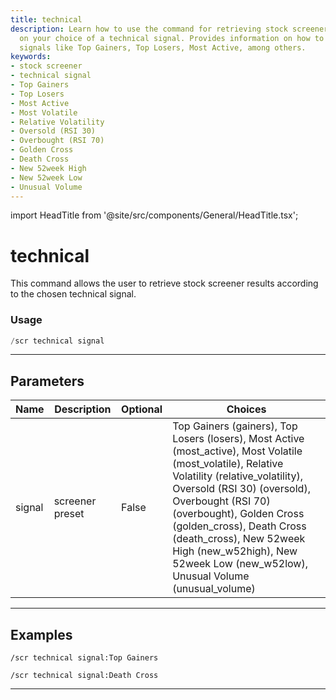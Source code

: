 ```yaml
---
title: technical
description: Learn how to use the command for retrieving stock screener results based
  on your choice of a technical signal. Provides information on how to use technical
  signals like Top Gainers, Top Losers, Most Active, among others.
keywords:
- stock screener
- technical signal
- Top Gainers
- Top Losers
- Most Active
- Most Volatile
- Relative Volatility
- Oversold (RSI 30)
- Overbought (RSI 70)
- Golden Cross
- Death Cross
- New 52week High
- New 52week Low
- Unusual Volume
---
```


import HeadTitle from '@site/src/components/General/HeadTitle.tsx';

<HeadTitle title="technical - Screeners - Discord - Reference | OpenBB Bot Docs" />

# technical

This command allows the user to retrieve stock screener results according to the chosen technical signal.

### Usage

```python wordwrap
/scr technical signal
```

---

## Parameters

| Name | Description | Optional | Choices |
| ---- | ----------- | -------- | ------- |
| signal | screener preset | False | Top Gainers (gainers), Top Losers (losers), Most Active (most_active), Most Volatile (most_volatile), Relative Volatility (relative_volatility), Oversold (RSI  30) (oversold), Overbought (RSI  70) (overbought), Golden Cross (golden_cross), Death Cross (death_cross), New 52week High (new_w52high), New 52week Low (new_w52low), Unusual Volume (unusual_volume) |


---

## Examples

```
/scr technical signal:Top Gainers
```
```
/scr technical signal:Death Cross
```

---
